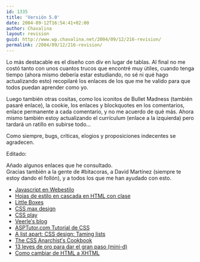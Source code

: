 ```yaml
---
id: 1335
title: 'Versión 5.0'
date: 2004-09-12T16:54:41+02:00
author: Chavalina
layout: revision
guid: http://www.wp.chavalina.net/2004/09/12/216-revision/
permalink: /2004/09/12/216-revision/
---
```

Lo más destacable es el diseño con div en lugar de tablas. Al final no me costó tanto con unos cuantos trucos que encontré muy útiles, cuando tenga tiempo (ahora mismo debería estar estudiando, no sé ni qué hago actualizando esto) recopilaré los enlaces de los que me he valido para que todos puedan aprender como yo.

Luego también otras cositas, como los iconitos de Bullet Madness (también pasaré enlace), la cookie, los enlaces y blockquotes en los comentarios, enlace permanente a cada comentario, y no me acuerdo de qué más. Ahora mismo también estoy actualizando el currículum (enlace a la izquierda) pero tardará un ratillo en subirse todo…

Como siempre, bugs, críticas, elogios y proposiciones indecentes se agradecen.

Editado:  
  
Añado algunos enlaces que he consultado.  
Gracias también a la gente de #bitacoras, a David Martínez (siempre te estoy dando el follón), y a todos los que me han ayudado con esto.

  * <a href="http://www.webestilo.com/javascript/" target="_blank">Javascript en Webestilo</a>
  * <a href="http://html.conclase.net/tutorial/html/5/1" target="_blank">Hojas de estilo en cascada en <acronym title="HyperText Markup Language">HTML</acronym> con clase </a>
  * <a href="http://www.thenoodleincident.com/tutorials/box_lesson/boxes.html" target="_blank">Little Boxes</a> 
  * <a href="http://css.maxdesign.com.au/index.htm" target="_blank">CSS max design </a>
  * <a href="http://www.moronicbajebus.com/playground/cssplay/" target="_blank">CSS play</a> 
  * <a href="http://veerle.duoh.com/" target="_blank">Veerle&prime;s blog </a>
  * <a href="http://www.asptutor.com/css/parte2.asp" target="_blank">ASPTutor.com Tutorial de CSS</a> 
  * <a href="http://www.alistapart.com/articles/taminglists/" target="_blank">A list apart: <acronym title="Cascade Style Sheets">CSS</acronym> design: Taming lists </a>
  * <a href="http://www.oreillynet.com/pub/a/network/2000/07/21/magazine/css_anarchist.html?page=1" target="_blank">The <acronym title="Cascade Style Sheets">CSS</acronym> Anarchist&prime;s Cookbook</a>
  * <a href="http://www.minid.net/archivos/categorias/xhtml/13_leyes_de_oro_para_dar_el_gran_paso.php" target="_blank">13 leyes de oro para dar el gran paso (mini-d)</a> 
  * <a href="http://www.theragingche.com/blog/archive/182/" target="_blank">Como cambiar de <acronym title="HyperText Markup Language">HTML</acronym> a XHTML</a>